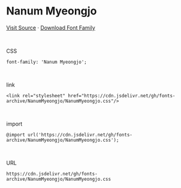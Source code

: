 # Nanum Myeongjo

[Visit Source](https://hangeul.naver.com/font) · [Download Font Family](https://cdn.jsdelivr.net/gh/fonts-archive/NanumMyeongjo/NanumMyeongjo.zip)

&nbsp;

CSS

```
font-family: 'Nanum Myeongjo';
```

&nbsp;

link

```
<link rel="stylesheet" href="https://cdn.jsdelivr.net/gh/fonts-archive/NanumMyeongjo/NanumMyeongjo.css"/>
```

&nbsp;

import

```
@import url('https://cdn.jsdelivr.net/gh/fonts-archive/NanumMyeongjo/NanumMyeongjo.css');
```

&nbsp;

URL

```
https://cdn.jsdelivr.net/gh/fonts-archive/NanumMyeongjo/NanumMyeongjo.css
```
